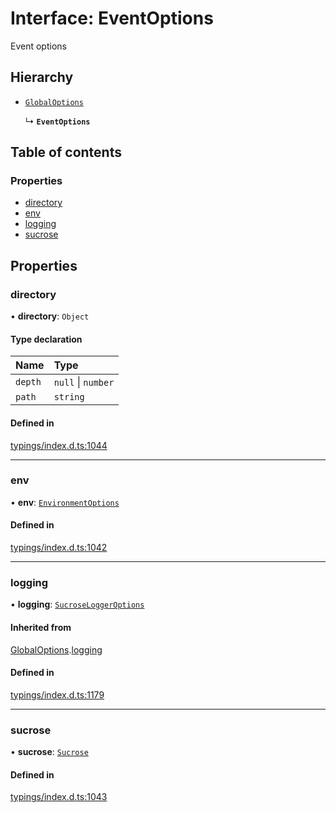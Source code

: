 # Interface: EventOptions

Event options

## Hierarchy

- [`GlobalOptions`](../wiki/GlobalOptions)

  ↳ **`EventOptions`**

## Table of contents

### Properties

- [directory](../wiki/EventOptions#directory)
- [env](../wiki/EventOptions#env)
- [logging](../wiki/EventOptions#logging)
- [sucrose](../wiki/EventOptions#sucrose)

## Properties

### directory

• **directory**: `Object`

#### Type declaration

| Name | Type |
| :------ | :------ |
| `depth` | ``null`` \| `number` |
| `path` | `string` |

#### Defined in

[typings/index.d.ts:1044](https://github.com/Natto-PKP/discord-sucrose/blob/a2c6566/typings/index.d.ts#L1044)

___

### env

• **env**: [`EnvironmentOptions`](../wiki/EnvironmentOptions)

#### Defined in

[typings/index.d.ts:1042](https://github.com/Natto-PKP/discord-sucrose/blob/a2c6566/typings/index.d.ts#L1042)

___

### logging

• **logging**: [`SucroseLoggerOptions`](../wiki/SucroseLoggerOptions)

#### Inherited from

[GlobalOptions](../wiki/GlobalOptions).[logging](../wiki/GlobalOptions#logging)

#### Defined in

[typings/index.d.ts:1179](https://github.com/Natto-PKP/discord-sucrose/blob/a2c6566/typings/index.d.ts#L1179)

___

### sucrose

• **sucrose**: [`Sucrose`](../wiki/Sucrose)

#### Defined in

[typings/index.d.ts:1043](https://github.com/Natto-PKP/discord-sucrose/blob/a2c6566/typings/index.d.ts#L1043)

